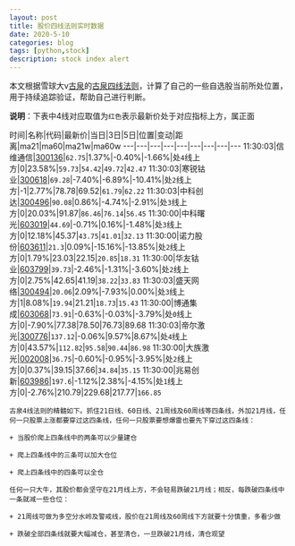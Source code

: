 ```yaml
---
layout: post
title: 股价四线法则实时数据
date: 2020-5-10
categories: blog
tags: [python,stock]
description: stock index alert
---
```



本文根据雪球大v[古泉](https://xueqiu.com/u/7148646888)的[古泉四线法则](https://xueqiu.com/7148646888/130498192)，计算了自己的一些自选股当前所处位置，用于持续追踪验证，帮助自己进行判断。

**说明**：下表中4线对应取值为`红色`表示最新价处于对应指标上方，属正面

时间|名称|代码|最新价|当日|3日|5日|位置|变动|距离|ma21|ma60|ma21w|ma60w
---|---|---|---|---|---|---|---|---
11:30:03|信维通信|[300136](https://xueqiu.com/S/SZ300136)|`62.75`|1.37%|-0.40%|-1.66%|处`4`线上方|0|23.58%|`59.73`|`54.42`|`49.72`|`42.47`
11:30:03|寒锐钴业|[300618](https://xueqiu.com/S/SZ300618)|`69.28`|-7.40%|-6.89%|-10.41%|处`2`线上方|-1|2.77%|78.78|69.52|`61.79`|`62.22`
11:30:03|中科创达|[300496](https://xueqiu.com/S/SZ300496)|`90.08`|0.86%|-4.74%|-2.91%|处`3`线上方|0|20.03%|91.87|`86.46`|`76.14`|`56.45`
11:30:00|中科曙光|[603019](https://xueqiu.com/S/SH603019)|`44.69`|-0.71%|0.16%|-1.48%|处`3`线上方|0|12.18%|45.37|`43.75`|`41.01`|`32.13`
11:30:00|诺力股份|[603611](https://xueqiu.com/S/SH603611)|`21.3`|0.09%|-15.16%|-13.85%|处`2`线上方|0|1.79%|23.03|22.15|`20.85`|`18.31`
11:30:00|华友钴业|[603799](https://xueqiu.com/S/SH603799)|`39.73`|-2.46%|-1.31%|-3.60%|处`2`线上方|0|2.75%|42.65|41.19|`38.22`|`33.83`
11:30:03|盛天网络|[300494](https://xueqiu.com/S/SZ300494)|`20.06`|2.09%|-7.93%|0.00%|处`3`线上方|1|8.08%|`19.94`|21.21|`18.73`|`15.43`
11:30:00|博通集成|[603068](https://xueqiu.com/S/SH603068)|`73.91`|-0.63%|-0.03%|-3.79%|处`0`线上方|0|-7.90%|77.38|78.50|76.73|89.68
11:30:03|帝尔激光|[300776](https://xueqiu.com/S/SZ300776)|`137.12`|-0.06%|9.57%|8.67%|处`4`线上方|0|43.57%|`112.82`|`95.58`|`90.44`|`86.98`
11:30:00|大族激光|[002008](https://xueqiu.com/S/SZ002008)|`36.75`|-0.60%|-0.95%|-3.95%|处`2`线上方|0|0.37%|39.15|37.66|`34.84`|`35.15`
11:30:00|兆易创新|[603986](https://xueqiu.com/S/SH603986)|`197.6`|-1.12%|2.38%|-4.15%|处`1`线上方|0|-2.76%|210.79|229.68|217.77|`166.85`

```
古泉4线法则的精髓如下。抓住21日线、60日线、21周线及60周线等四条线，外加21月线，任何一只股票上涨都要穿过这四条线，任何一只股票要想爆雷也要先下穿过这四条线：

+ 当股价爬上四条线中的两条可以少量建仓

+ 爬上四条线中的三条可以加大仓位

+ 爬上四条线中的四条可以全仓

任何一只大牛，其股价都会坚守在21月线上方，不会轻易跌破21月线；相反，每跌破四条线中一条就减一些仓位：

+ 21周线可做为多空分水岭及警戒线，股价在21周线及60周线下方就要十分慎重，多看少做

+ 跌破全部四条线就要大幅减仓，甚至清仓，一旦跌破21月线，清仓观望
```